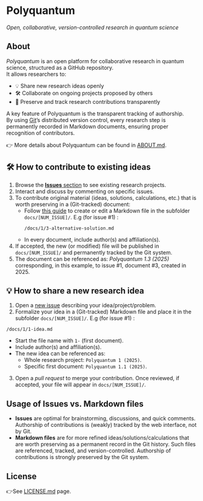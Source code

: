 # Polyquantum
_Open, collaborative, version-controlled research in quantum science_

## About
_Polyquantum_ is an open platform for collaborative research in quantum science, structured as a GitHub repository.  
It allows researchers to:

- 💡 Share new research ideas openly  
- 🛠️ Collaborate on ongoing projects proposed by others  
- 📝 Preserve and track research contributions transparently  

A key feature of Polyquantum is the transparent tracking of authorship.  
By using [Git](https://it.wikipedia.org/wiki/Git_(software))’s distributed version control, every research step is permanently recorded in Markdown documents, ensuring proper recognition of contributors.  

👉 More details about Polyquantum can be found in [ABOUT.md](ABOUT.md).

## 🛠️ How to contribute to existing ideas
1. Browse the [**Issues** section](https://github.com/andreamari/polyquantum_test/issues) to see existing research projects.  
2. Interact and discuss by commenting on specific issues.  
3. To contribute original material (ideas, solutions, calculations, etc.) that is worth preserving in a (Git-tracked) document:  
   - Follow [this guide](docs/README.md) to create or edit a Markdown file in the subfolder `docs/[NUM_ISSUE]/`.  E.g (for issue #1) :
     ```
     /docs/1/3-alternative-solution.md
     ```
   - In every document, include author(s) and affiliation(s). 
4. If accepted, the new (or modified) file will be published in `docs/[NUM_ISSUE]/` and permanently tracked by the Git system.
5. The document can be referenced as: _Polyquantum 1.3 (2025)_ corresponding, in this example, to issue #1, document #3, created in 2025.  



## 💡 How to share a new research idea
1. Open a [new issue](https://github.com/andreamari/polyquantum_test/issues/new/choose) describing your idea/project/problem.
2. Formalize your idea in a (Git-tracked) Markdown file and place it in the subfolder `docs/[NUM_ISSUE]/`. E.g (for issue #1) :
```
/docs/1/1-idea.md
```
   - Start the file name with `1-` (first document).  
   - Include author(s) and affiliation(s).
   - The new idea can be referenced as:  
      - Whole research project: `Polyquantum 1 (2025)`.
      - Specific first document: `Polyquantum 1.1 (2025)`. 
3. Open a _pull request_ to merge your contribution. Once reviewed, if accepted, your file will appear in `docs/[NUM_ISSUE]/`.


## Usage of Issues vs. Markdown files
- **Issues** are optimal for brainstorming, discussions, and quick comments. Authorship of contributions is (weakly) tracked by the web interface, not by Git.
- **Markdown files** are for more refined ideas/solutions/calculations that are worth preserving as a permanent record in the Git history. Such files are referenced, tracked, and version-controlled. Authorship of contributions is strongly preserved by the Git system.

## License
👉See [LICENSE.md](LICENSE.md) page.

